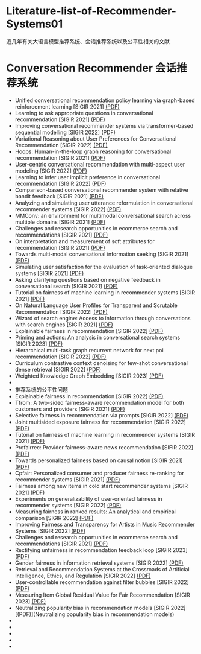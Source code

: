 # Literature-list-of-Recommender-Systems01
近几年有关大语言模型推荐系统、会话推荐系统以及公平性相关的文献
# Conversation Recommender  会话推荐系统
- Unified conversational recommendation policy learning via graph-based reinforcement learning [SIGIR 2021] [(PDF)](https://arxiv.org/pdf/2105.09710.pdf)
- Learning to ask appropriate questions in conversational recommendation [SIGIR 2021] [(PDF)](https://arxiv.org/pdf/2105.04774.pdf)
- Improving conversational recommender systems via transformer-based sequential modelling [SIGIR 2022] [(PDF)](https://personal.ntu.edu.sg/c.long/paper/22-SIGIR-conversation.pdf)
- Variational Reasoning about User Preferences for Conversational Recommendation [SIGIR 2022] [(PDF)](https://staff.fnwi.uva.nl/m.derijke/wp-content/papercite-data/pdf/ren-2022-variational.pdf)
- Hoops: Human-in-the-loop graph reasoning for conversational recommendation [SIGIR 2021] [(PDF)](https://par.nsf.gov/servlets/purl/10295248)
- User-centric conversational recommendation with multi-aspect user modeling [SIGIR 2022] [(PDF)](https://dl.acm.org/doi/pdf/10.1145/3477495.3532074)
- Learning to infer user implicit preference in conversational recommendation [SIGIR 2022] [(PDF)](https://scholar.archive.org/work/jwrl6j46n5ffjhwtdw6mud6re4/access/wayback/https://dl.acm.org/doi/pdf/10.1145/3477495.3531844)
- Comparison-based conversational recommender system with relative bandit feedback [SIGIR 2021] [(PDF)](https://arxiv.org/pdf/2208.09837)
- Analyzing and simulating user utterance reformulation in conversational recommender systems [SIGIR 2022] [(PDF)](https://arxiv.org/pdf/2205.01763)
- MMConv: an environment for multimodal conversational search across multiple domains [SIGIR 2021] [(PDF)](https://dl.acm.org/doi/pdf/10.1145/3404835.3462970)
- Challenges and research opportunities in ecommerce search and recommendations [SIGIR 2021] [(PDF)](https://assets.amazon.science/23/86/ca2f1a034fa084d524962af2fdaa/challenges-and-research-opportunities-in-ecommerce-search-and-recommendations.pdf)
- On interpretation and measurement of soft attributes for recommendation [SIGIR 2021] [(PDF)](https://dl.acm.org/doi/pdf/10.1145/3404835.3462893)
- Towards multi-modal conversational information seeking [SIGIR 2021] [(PDF)](https://www.researchgate.net/profile/Yashar-Deldjoo/publication/350958354_Towards_Multi-Modal_Conversational_Information_Seeking/links/609fcc49299bf147699cdd63/Towards-Multi-Modal-Conversational-Information-Seeking.pdf)
- Simulating user satisfaction for the evaluation of task-oriented dialogue systems [SIGIR 2021] [(PDF)](https://arxiv.org/pdf/2105.03748)
- Asking clarifying questions based on negative feedback in conversational search [SIGIR 2021] [(PDF)](https://arxiv.org/pdf/2107.05760)
- Tutorial on fairness of machine learning in recommender systems [SIGIR 2021] [(PDF)](https://fairness-tutorial.github.io/files/Tutorial_on_Fairness_in_Recommendation.pdf)
- On Natural Language User Profiles for Transparent and Scrutable Recommendation [SIGIR 2022] [(PDF)](https://dl.acm.org/doi/pdf/10.1145/3477495.3531873)
- Wizard of search engine: Access to information through conversations with search engines [SIGIR 2021] [(PDF)](https://arxiv.org/pdf/2105.08301)
- Explainable fairness in recommendation [SIGIR 2022] [(PDF)](https://dl.acm.org/doi/pdf/10.1145/3477495.3531973)
- Priming and actions: An analysis in conversational search systems [SIGIR 2023] [(PDF)](https://www.researchgate.net/profile/**ao-Fu-41/publication/370628441_Priming_and_Actions_An_Analysis_in_Conver-sational_Search_Systems/links/645a627239c408339b3798c8/Priming-and-Actions-An-Analysis-in-Conver-sational-Search-Systems.pdf)
- Hierarchical multi-task graph recurrent network for next poi recommendation [SIGIR 2022] [(PDF)](https://dl.acm.org/doi/pdf/10.1145/3477495.3531989)
- Curriculum contrastive context denoising for few-shot conversational dense retrieval [SIGIR 2022] [(PDF)](https://qhjqhj00.github.io/files/22curriculum.pdf)
- Weighted Knowledge Graph Embedding [SIGIR 2023] [(PDF)](https://dl.acm.org/doi/pdf/10.1145/3539618.3591784)
- 
- 推荐系统的公平性问题
- Explainable fairness in recommendation [SIGIR 2022] [(PDF)](https://dl.acm.org/doi/pdf/10.1145/3477495.3531973)
- Tfrom: A two-sided fairness-aware recommendation model for both customers and providers [SIGIR 2021] [(PDF)](https://arxiv.org/pdf/2104.09024)
- Selective fairness in recommendation via prompts [SIGIR 2022] [(PDF)](https://dl.acm.org/doi/pdf/10.1145/3477495.3531913)
- Joint multisided exposure fairness for recommendation [SIGIR 2022] [(PDF)](https://arxiv.org/pdf/2205.00048)
- Tutorial on fairness of machine learning in recommender systems [SIGIR 2021] [(PDF)](https://fairness-tutorial.github.io/files/Tutorial_on_Fairness_in_Recommendation.pdf)
- Profairrec: Provider fairness-aware news recommendation [SIFIR 2022] [(PDF)](https://arxiv.org/pdf/2204.04724)
- Towards personalized fairness based on causal notion [SIGIR 2021] [(PDF)](http://www.yongfeng.me/attach/li-sigir2021.pdf)
- Cpfair: Personalized consumer and producer fairness re-ranking for recommender systems [SIGIR 2021] [(PDF)](https://dl.acm.org/doi/pdf/10.1145/3477495.3531959)
- Fairness among new items in cold start recommender systems [SIGIR 2021] [(PDF)](https://dl.acm.org/doi/pdf/10.1145/3404835.3462948)
- Experiments on generalizability of user-oriented fairness in recommender systems [SIGIR 2022] [(PDF)](https://arxiv.org/pdf/2205.08289)
- Measuring fairness in ranked results: An analytical and empirical comparison [SIGIR 2022] [(PDF)](https://dl.acm.org/doi/pdf/10.1145/3477495.3532018)
- Improving Fairness and Transparency for Artists in Music Recommender Systems [SIGIR 2022] [(PDF)](https://scholar.archive.org/work/udmhhktknbcqpaglwz47udqhp4/access/wayback/https://dl.acm.org/doi/pdf/10.1145/3477495.3531681)
- Challenges and research opportunities in ecommerce search and recommendations [SIGIR 2021] [(PDF)](https://assets.amazon.science/23/86/ca2f1a034fa084d524962af2fdaa/challenges-and-research-opportunities-in-ecommerce-search-and-recommendations.pdf)
- Rectifying unfairness in recommendation feedback loop [SIGIR 2023] [(PDF)](https://dl.acm.org/doi/pdf/10.1145/3539618.3591754)
- Gender fairness in information retrieval systems [SIGIR 2022] [(PDF)](https://scholar.archive.org/work/sfqlxajguvgtpmn6yiwo2teema/access/wayback/https://dl.acm.org/doi/pdf/10.1145/3477495.3532680)
- Retrieval and Recommendation Systems at the Crossroads of Artificial Intelligence, Ethics, and Regulation [SIGIR 2022] [(PDF)](https://dl.acm.org/doi/pdf/10.1145/3477495.3532683)
-  User-controllable recommendation against filter bubbles [SIGIR 2022] [(PDF)](https://dl.acm.org/doi/pdf/10.1145/3477495.3532075)
-  Measuring Item Global Residual Value for Fair Recommendation [SIGIR 2023] [(PDF)](https://dl.acm.org/doi/pdf/10.1145/3539618.3591724)
-  Neutralizing popularity bias in recommendation models [SIGIR 2022] [(PDF)](Neutralizing popularity bias in recommendation models)
-  
- 
- 
- 
- 
